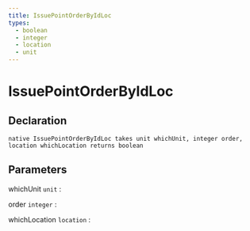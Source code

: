 ```yaml
---
title: IssuePointOrderByIdLoc
types:
  - boolean
  - integer
  - location
  - unit
---
```


# IssuePointOrderByIdLoc

## Declaration

```jass
native IssuePointOrderByIdLoc takes unit whichUnit, integer order, location whichLocation returns boolean
```

## Parameters
whichUnit `unit`
: 

order `integer`
: 

whichLocation `location`
: 

